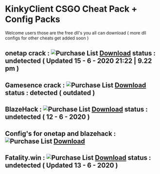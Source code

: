 # KinkyClient CSGO Cheat Pack + Config Packs
Welcome users those are the free dll's you all can download ( more dll configs for other cheats get added soon )

onetap crack : ![Purchase List](https://i.imgur.com/23pCgTq.png) [**Download**](https://github.com/avangersKinkyClient/KinkyClient-CSGO-Cheaters-Pack-dll-files/releases/download/1/Dutchy.otc.dll) status : undetected ( Updated 15 - 6 - 2020 21:22 | 9.22 pm )
--------------------------------------------------------------------------------------------------------------------------------------
Gamesence crack : ![Purchase List](https://i.imgur.com/23pCgTq.png) [**Download**](https://github.com/avangersKinkyClient/KinkyClient-CSGO-Cheaters-Pack-dll-files/releases/download/2/gamesense.cracked.dll) status : detected ( outdated )
--------------------------------------------------------------------------------------------------------------------------------------
BlazeHack : ![Purchase List](https://i.imgur.com/23pCgTq.png) [**Download**](https://github.com/avangersKinkyClient/KinkyClient-CSGO-Cheaters-Pack-dll-files/releases/download/3/blazehack.dll) status : undetected ( 12 - 6 - 2020 )
--------------------------------------------------------------------------------------------------------------------------------------
Config's for onetap and blazehack : ![Purchase List](https://i.imgur.com/23pCgTq.png) [**Download**](https://github.com/avangersKinkyClient/KinkyClient-CSGO-Cheaters-Pack-dll-files/releases/download/0/configs.zip)
--------------------------------------------------------------------------------------------------------------------------------------
Fatality.win : ![Purchase List](https://i.imgur.com/23pCgTq.png) [**Download**](https://github.com/avangersKinkyClient/KinkyClient-CSGO-Cheaters-Pack-dll-files/releases/download/4/Fatality.dll) status : undetected ( Updated 13 - 6 - 2020 )
--------------------------------------------------------------------------------------------------------------------------------------
